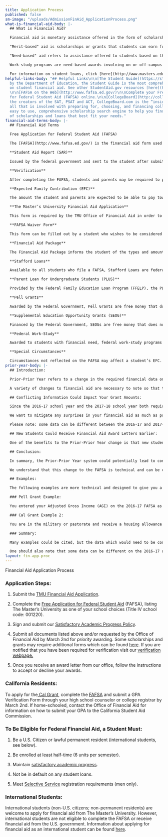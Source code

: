 ```yaml
---
title: Application Process
published: false
sm-image: "/uploads/AdmissionFinAid_ApplicationProcess.png"
what-is-financial-aid-body: |-
  ## What is Financial Aid?

  Financial aid is monetary assistance offered in the form of scholarships and grants, work-study programs, and loans available through federal and state governments as well as private sources. There are two types of financial aid available, "merit-based" and "need-based". In most cases the amount of financial aid offered to a student will be based on a combination of factors involving both of these types of aid.

  "Merit-based" aid is scholarships or grants that students can earn for their achievement in academics, music, athletics and/or other extra-curricular activities. Merit-based scholarships are not contingent on the student demonstrating financial need.

  "Need-based" aid refers to assistance offered to students based on their or their family's ability to pay for college. "Need" is determined by the difference between the total cost of attending college (including tuition, living expenses, books, supplies and travel) and a student's expected family contribution to college expenses (as determined by a student's [FAFSA](http://fafsa.ed.gov/) results). In other words, it refers to the amount of money you "need" to pay for college. Need-based aid is available in the form of grants and/or loans.

  Work-study programs are need-based awards involving on or off-campus employment in which the student is able to earn money which is applied directly to college expenses. In some cases, these jobs can relate to an individual's field of study.

  For information on student loans, click [here](http://www.masters.edu/financial-aid/loans/ "loans").
helpful-links-body: "## Helpful Links\n\n[The Student Guide](https://studentaid.ed.gov/sa/sites/default/files/2018-19-do-you-need-money.pdf)\n\nPublished
  by the Department of Education, the Student Guide is the most comprehensive resource
  on student financial aid. See other StudentAid.gov resources [here](https://studentaid.ed.gov/sa/resources).
  \n\n[FAFSA on the Web](http://www.fafsa.ed.gov/)\n\nComplete your Free Application
  for Federal Student Aid (FAFSA) online.\n\n[CollegeBoard](http://collegeboard.com/student/pay/)\n\nFrom
  the creators of the SAT, PSAT and ACT, CollegeBoard.com is the “inside source” to
  all that is involved with preparing for, choosing, and financing college.\n\n[Fastweb](http://www.fastweb.com/)\n\nAn
  easy to use, comprehensive scholarship search engine to help you find a variety
  of scholarships and loans that best fit your needs."
financial-aid-terms-body: |-
  ## Financial Aid Terms

  Free Application for Federal Student Aid (FAFSA)

  The [FAFSA](http://www.fafsa.ed.gov/) is the financial aid form used to determine eligibility for need-based aid. Available online, the FAFSA is submitted to the federal processor for evaluation. The evaluation is then sent to the student and to as many as six colleges of the student’s choosing.

  **Student Aid Report (SAR)**

  Issued by the federal government and sent to the student after submitting the FAFSA, the SAR includes the information the student reported and an opportunity to make revisions or corrections. The SAR also informs the student of their Expected Family Contribution (EFC) and guides financial aid officers in determining federal and institutional monies

  **Verification**

  After completing the FAFSA, students and parents may be required to provide copies of their income tax returns and W-2s, as well as federal verification worksheets to the university. The federal processor often requires verification because the FAFSA is frequently filled out before taxes have been completed, and figures are based on estimated or projected information.

  **Expected Family Contribution (EFC)**

  The amount the student and parents are expected to be able to pay toward educational expenses for the coming year. The EFC is calculated from a formula established by Congress, based on the information provided by the student on the FAFSA. The EFC is used by the school to determine what need-based aid a student qualifies for and may or may not reflect the actual amount that a family may be required to contribute for school costs.

  **The Master’s University Financial Aid Application**

  This form is required by the TMU Office of Financial Aid in order to receive any federal, institutional or private aid. Both the [Financial Aid Application](http://www.masters.edu/media/869351/forms-application-faa.pdf "Forms- Application- FAA.pdf") and [FAFSA](http://www.fafsa.ed.gov/) are used to determine the aid offered to a student. Contact The Master’s University Office of Financial Aid if you have questions about this or if you would like our office to supply this form to you.

  **FAFSA Waiver Form**

  This form can be filled out by a student who wishes to be considered for merit-based aid *only* and does not wish to complete the FAFSA. It is recommended that a student thinking of waiving the FAFSA contact the TMU Office of Financial Aid before doing so.

  **Financial Aid Package**

  The Financial Aid Package informs the student of the types and amounts of grants, scholarships, loans and/or work-study the student has been awarded. The student will be offered the Financial Aid Package in an Award Letter. He or she can then accept or decline the awards offered online.

  **Stafford Loans**

  Available to all students who file a FAFSA, Stafford Loans are federally funded and available through various lenders. Repayment on Stafford Loans begins six months after graduation. There are two types of Stafford Loans: Subsidized and Unsubsidized. The Subsidized Stafford Loan is available to students who demonstrate need. The Federal Government pays the interest on the loan until the student enters repayment. The Unsubsidized Stafford Loan is available to students who do not demonstrate need and does accrue interest while the student is in school.

  **Parent Loan for Undergraduate Students (PLUS)**

  Provided by the Federal Family Education Loan Program (FFELP), the PLUS is a loan for the parent of dependent students to help pay for college expenses. This loan is dependent on credit approval for the parent and may not exceed the institution’s estimated cost of attendance. For information on this loan, contact The Master’s University Office of Financial Aid.

  **Pell Grants**

  Awarded by the Federal Government, Pell Grants are free money that does not have to be repaid. The student applies for the Pell Grant by filing the FAFSA and their eligibility is determined by the Federal Processor.

  **Supplemental Education Opportunity Grants (SEOG)**

  Financed by the Federal Government, SEOGs are free money that does not have to be repaid. They are awarded to students with exceptional need as determined by the institution based on the student’s SAR.

  **Federal Work-Study**

  Awarded to students with financial need, federal work-study programs offer on or off-campus employment by which a student is able to earn money which is applied directly to college expenses.

  **Special Circumstances**

  Circumstances not reflected on the FAFSA may affect a student’s EFC. Such circumstances could include unusual medical or dental expenses, tuition expenses for younger siblings in private school or a change in employment for parent or student. The student should report any such conditions to the financial aid officer at the college(s) where the student is applying for financial aid.
prior-year-body: |-
  ## Introduction:

  Prior-Prior Year refers to a change in the required financial data on the FAFSA beginning in the 2017-18 academic year. This change was announced by President Obama on September 14, 2015 in effort to give students more time to make the important decision about which university to attend. Historically, students have been required to provide the most recent tax information on their FAFSA. For example, the 2015-16 school year required 2014 data and the 2016-17 school year required 2015 tax data. In the following 2017-18 school year, the 2015 tax information will be required again so that the "prior-prior" year's tax information is required. Requiring prior-prior year information allows students more time to fill out the FAFSA. In fact, the FAFSA will be available by October 1, 2016 instead of the normal January 1st availability.

  A variety of changes to financial aid are necessary to note so that there will be minimal change to your financial aid award. This webpage will first explain the implications of Prior-Prior Year to your financial aid and then will detail examples so that you can see how this works.

  ## Conflicting Information Could Impact Your Grant Amounts:

  Since the 2016-17 school year and the 2017-18 school year both require the same 2015 tax information, it is important that the financial data matches on both years of the FAFSA applications. For example, if you have a data mismatch, such as a different Adjusted Gross Income (AGI) in the 2016-17 and 2017-18 school years, then the Financial Aid Office would be required to find out which AGI you reported is correct. A change in your AGI could affect your financial aid awards in both the 2017-18 and the 2016-17 years! This means that your 2016-17 financial aid could be adjusted in the middle of the school year because of data placed on the 2017-18 FAFSA.

  We want to mitigate any surprises in your financial aid as much as possible. For this reason, we highly recommend that you ensure your 2016-17 FAFSA information is correct. The most efficient way to do this is to use the Data Retrieval Tool through the FAFSA. The Data Retrieval Tool links your FAFSA data to the IRS database and ensures that the FAFSA data matches IRS records. Later, when you are ready to fill out the the 2017-18 FAFSA, you could use the Data Retrieval Tool again to ensure that all of the data was input correctly. Consult [www.masters.edu/verify](http://www.masters.edu/financial-aid/verification/) for instructions about how to use the Data Retrieval Tool.

  Please note: some data can be different between the 2016-17 and 2017-18 years if the data is not sourced in the 2015 tax information. For a list of the data that can be different on the two applications, please see the bottom of this webpage.

  ## New Students Could Receive Financial Aid Award Letters Earlier:

  One of the benefits to the Prior-Prior Year change is that new students could receive their financial aid awards earlier. This can potentially give the students more time to compare financial aid awards between schools to make an informed decision about which school to attend. For this reason, some students may desire to complete the FAFSA when it opens on October 1, 2016. (The FAFSA normally would have opened on January 1, 2017.)

  ## Conclusion:

  In summary, the Prior-Prior Year system could potentially lead to conflicting information which the Financial Aid Office would need to resolve. Resolving that issue could potentially lead to a negative change in your 2017-18 and 2016-17 financial aid awards. Those potential changes to your 2016-17 financial aid could occur in the middle of the school year. In order to prevent that from happening we highly recommend using the Data Retrieval for your 2016-17 FAFSA at your earliest convenience. We also recommend using the Data Retrieval Tool for your 2017-18 FAFSA as early as October 1, 2016. Find instructions to use the Data Retrieval Tool on [www.masters.edu/verify](http://www.masters.edu/financial-aid/verification/).

  We understand that this change to the FAFSA is technical and can be confusing. Please contact us with any questions so that we can assist you.

  ## Examples:

  The following examples are more technical and designed to give you a better grasp on how conflicting information could lead to financial aid changes.

  ### Pell Grant Example:

  You entered your Adjusted Gross Income (AGI) on the 2016-17 FAFSA as $62,000, but you indicated on the 2017-18 FAFSA that the AGI was $64,286. Since there is a discrepancy, the Financial Aid Office would be required to determine the correct AGI and ensure that the correct AGI is reported on both the 2016-17 FAFSA and the 2017-18 FAFSA. It is possible that changing the AGI would change the Expected Family Contribution and thus change financial aid awards such as Pell Grant, Cal Grant, TMU Grant, and/or Subsidized Loans. These awards could be changed in the middle of the 2016-17 school year. For instance, the Pell Grant could be lowered if the AGI was increased. If the AGI of $62,000 was replaced by the correct AGI of $64,286, then the Expected Family Contribution could potentially increase by $1,000. If the student previously had $3,865 of Pell Grant and the Expected Family Contribution increased by $1,000, then the Pell Grant would be lowered to approximately $2,865. Even though you had relied on your financial aid for months, we would be required to make the necessary changes on your account. To mitigate this surprise, please use the Data Retrieval Tool or send us an IRS Tax Transcript immediately. Find instructions for both the IRS Data Retrieval and the IRS Tax Transcript on www.masters.edu/verify.

  ### Cal Grant Example 2:

  You are in the military or pastorate and receive a housing allowance and you have four people in your family. You reported a $29,000 housing allowance for the 2016-17 FAFSA and a $35,000 housing allowance for the 2017-18 FAFSA. Since both years of the FAFSA should be pulling 2015 tax information, one or both of these reported housing allowances is incorrect. The Financial Aid Office would be required to collect documentation to verify the right housing allowance and then make the changes on the student's account. If the 2016-17 housing allowance of $29,000 was reported incorrectly and needed to be changed to $35,000, it could change the Expected Family Contribution and thus potentially change the amount of financial aid awarded in the 2016-17 year as well as in the 2017-18 year. This could practically apply in affecting a student's Cal Grant award. If the change of housing allowance increased the family's total income from $89,418 to $92,478, then a student could lose their Cal Grant award since the income threshold for a family of four (that is, $90,500) was exceeded by the correction. Note that we would uncover this discrepancy as early as October which means that we would potentially change your financial aid award even though you have relied on it for months without change. Completing the Data Retrieval Tool or sending us and IRS Tax Transcript before the 2016-17 school year begins can help reduce the chance of a change in your financial aid award.

  ### Summary:

  Many examples could be cited, but the data which would need to be consistent between the 2016-17 and 2017-18 FAFSA applications includes, but is not necessarily limited to: tax return type, filing status, adjusted gross income, income tax, exemption number, education credits, need based employment, grant/scholarship aid, combat pay, co-op earnings, housing allowance, veterans non-education benefits, other untaxed income, other non-reported money, pension payments, IRA payments, interest income, IRA distributions, and untaxed pensions.

  One should also note that some data can be different on the 2016-17 and 2017-18 FAFSA applications; including: number in household, number in college, address, contact information, food stamp use, child support received, and child support paid.
layout: fin-app-proc
---
```


Financial Aid Application Process

### Application Steps:

1. Submit the [TMU Financial Aid Application](http://www.masters.edu/media/869351/forms-application-faa.pdf "Forms- Application- FAA.pdf").

2. Complete the [Free Application for Federal Student Aid](http://www.fafsa.ed.gov/ "FAFSA") (FAFSA), listing The Master’s University as one of your school choices (Title IV school code: 001220).

3. Sign and submit our [Satisfactory Academic Progress Policy](http://www.masters.edu/media/868183/undergrad-satisfactory-academic-progress-policy.pdf "Undergrad - Satisfactory Academic Progress Policy.pdf").

4. Submit all documents listed above and/or requested by the Office of Financial Aid by March 2nd for *priority* awarding. Some scholarships and grants may require additional forms which can be found [here](http://www.masters.edu/downloads). If you are notified that you have been required for verification visit our [verification webpage.](/financial-aid/verification-process)

5. Once you receive an award letter from our office, follow the instructions to accept or decline your awards.

### California Residents:

To apply for the[ Cal Grant](http://www.csac.ca.gov/), complete the [FAFSA](http://www.fafsa.ed.gov/) and submit a GPA Verification Form through your high school counselor or college registrar by March 2nd. If home-schooled, contact the Office of Financial Aid for information on how to submit your GPA to the California Student Aid Commission.

### To Be Eligible for Federal Financial Aid, a Student Must:

1. Be a U.S. Citizen or lawful permanent resident (international students, see below).

2. Be enrolled at least half-time (6 units per semester).

3. Maintain [satisfactory academic progress](http://www.masters.edu/media/868183/undergrad-satisfactory-academic-progress-policy.pdf "Undergrad - Satisfactory Academic Progress Policy.pdf").

4. Not be in default on any student loans.

5. Meet [Selective Service](http://www.sss.gov/) registration requirements (men only).

### International Students:

International students (non-U.S. citizens; non-permanent residents) are welcome to apply for financial aid from The Master’s University. However, international students are not eligible to complete the FAFSA or receive financial aid from the U.S. government. Information about applying for financial aid as an international student can be found [here](http://www.masters.edu/undergrad/apply/downloads/ "Downloads").